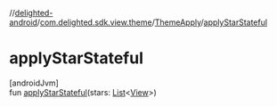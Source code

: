 //[delighted-android](../../../index.md)/[com.delighted.sdk.view.theme](../index.md)/[ThemeApply](index.md)/[applyStarStateful](apply-star-stateful.md)

# applyStarStateful

[androidJvm]\
fun [applyStarStateful](apply-star-stateful.md)(stars: [List](https://kotlinlang.org/api/latest/jvm/stdlib/kotlin.collections/-list/index.html)&lt;[View](https://developer.android.com/reference/kotlin/android/view/View.html)&gt;)
